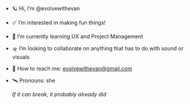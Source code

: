 - 🪐 Hi, I’m @evolvewithevan
- ☄️ I’m interested in making fun things!
- 🌌 I’m currently learning UX and Project Management
- 🛸 I’m looking to collaborate on anything that has to do with sound or visuals
- 📡 How to reach me: evolvewithevan@gmail.com
- 🛰️ Pronouns: she

  *If it can break, it probably already did*
